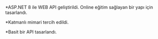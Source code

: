 *ASP.NET 8 ile WEB API geliştirildi.
Online eğitim sağlayan bir yapı için tasarlandı.

*Katmanlı mimari tercih edildi.

*Basit bir API tasarlandı.


